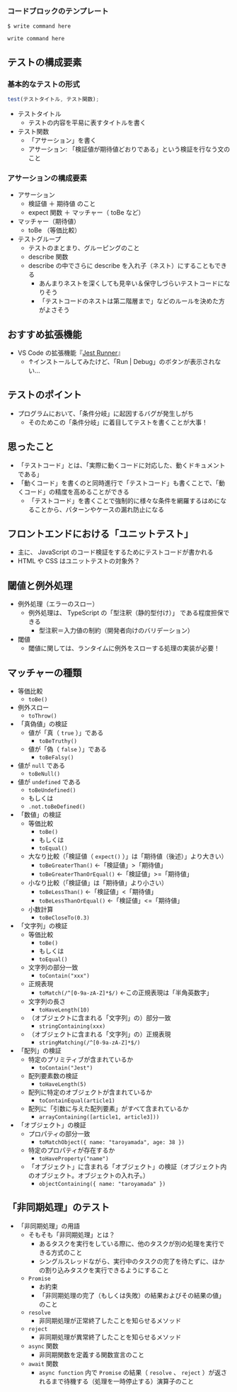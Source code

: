 ### コードブロックのテンプレート
`$ write command here`
```Shell
write command here
```

## テストの構成要素
### 基本的なテストの形式
```TypeScript
test(テストタイトル, テスト関数);
```

- テストタイトル
	- テストの内容を平易に表すタイトルを書く
- テスト関数
	- 「アサーション」を書く
	- アサーション: 「検証値が期待値どおりである」という検証を行なう文のこと

### アサーションの構成要素
- アサーション
	- 検証値 ＋ 期待値 のこと
	- expect 関数 ＋ マッチャー（ toBe など）
- マッチャー（期待値）
	- toBe （等価比較）
- テストグループ
	- テストのまとまり、グルーピングのこと
	- describe 関数
	- describe の中でさらに describe を入れ子（ネスト）にすることもできる
		- あんまりネストを深くしても見辛い＆保守しづらいテストコードになりそう
		- 「テストコードのネストは第二階層まで」などのルールを決めた方がよさそう

## おすすめ拡張機能
- VS Code の拡張機能『[Jest Runner](https://marketplace.visualstudio.com/items?itemName=firsttris.vscode-jest-runner)』
	- ↑インストールしてみたけど、「Run | Debug」のボタンが表示されない...

## テストのポイント
- プログラムにおいて、「条件分岐」に起因するバグが発生しがち
	- そのためこの「条件分岐」に着目してテストを書くことが大事！

## 思ったこと
- 「テストコード」とは、「実際に動くコードに対応した、動くドキュメントである」
- 「動くコード」を書くのと同時進行で「テストコード」も書くことで、「動くコード」の精度を高めることができる
	- 「テストコード」を書くことで強制的に様々な条件を網羅するはめになることから、パターンやケースの漏れ防止になる

## フロントエンドにおける「ユニットテスト」
- 主に、 JavaScript のコード検証をするためにテストコードが書かれる
- HTML や CSS はユニットテストの対象外？

## 閾値と例外処理
- 例外処理（エラーのスロー）
	- 例外処理は、 TypeScript の「型注釈（静的型付け）」 である程度担保できる
		- 型注釈＝入力値の制約（開発者向けのバリデーション）
- 閾値
	- 閾値に関しては、ランタイムに例外をスローする処理の実装が必要！

## マッチャーの種類
- 等価比較
	- `toBe()`
- 例外スロー
	- `toThrow()`
- 「真偽値」の検証
	- 値が「真（ `true` ）」である
		- `toBeTruthy()`
	- 値が「偽（ `false` ）」である
		- `toBeFalsy()`
- 値が `null` である
	- `toBeNull()`
- 値が `undefined` である
	- `toBeUndefined()`
	- もしくは
	- `.not.toBeDefined()`
- 「数値」の検証
	- 等価比較
		- `toBe()`
		- もしくは
		- `toEqual()`
	- 大なり比較（「検証値（ `expect()` ）」は「期待値（後述）」より大きい）
		- `toBeGreaterThan()` ←「検証値」>「期待値」
		- `toBeGreaterThanOrEqual()` ←「検証値」>=「期待値」
	- 小なり比較（「検証値」は「期待値」より小さい）
		- `toBeLessThan()` ←「検証値」<「期待値」
		- `toBeLessThanOrEqual()` ←「検証値」<=「期待値」
	- 小数計算
		- `toBeCloseTo(0.3)`
- 「文字列」の検証
	- 等価比較
		- `toBe()`
		- もしくは
		- `toEqual()`
	- 文字列の部分一致
		- `toContain("xxx")`
	- 正規表現
		- `toMatch(/^[0-9a-zA-Z]*$/)` ←この正規表現は「半角英数字」
	- 文字列の長さ
		- `toHaveLength(10)`
	- （オブジェクトに含まれる「文字列」の）部分一致
		- `stringContaining(xxx)`
	- （オブジェクトに含まれる「文字列」の）正規表現
		- `stringMatching(/^[0-9a-zA-Z]*$/)`
- 「配列」の検証
	- 特定のプリミティブが含まれているか
		- `toContain("Jest")`
	- 配列要素数の検証
		- `toHaveLength(5)`
	- 配列に特定のオブジェクトが含まれているか
		- `toContainEqual(article1)`
	- 配列に「引数に与えた配列要素」がすべて含まれているか
		- `arrayContaining([article1, article3]))`
- 「オブジェクト」の検証
	- プロパティの部分一致
		- `toMatchObject({ name: "taroyamada", age: 38 })`
	- 特定のプロパティが存在するか
		- `toHaveProperty("name")`
	- 「オブジェクト」に含まれる「オブジェクト」の検証（オブジェクト内のオブジェクト。オブジェクトの入れ子。）
		- `objectContaining({ name: "taroyamada" })`


## 「非同期処理」のテスト
- 「非同期処理」の用語
	- そもそも「非同期処理」とは？
		- あるタスクを実行をしている際に、他のタスクが別の処理を実行できる方式のこと
		- シングルスレッドながら、実行中のタスクの完了を待たずに、ほかの割り込みタスクを実行できるようにすること
	- `Promise`
		- お約束
		- 「非同期処理の完了（もしくは失敗）の結果およびその結果の値」のこと
	- `resolve`
		- 非同期処理が正常終了したことを知らせるメソッド
	- `reject`
		- 非同期処理が異常終了したことを知らせるメソッド
	- `async` 関数
		- 非同期関数を定義する関数宣言のこと
	- `await` 関数
		- `async function` 内で `Promise` の結果（ `resolve` 、 `reject` ）が返されるまで待機する（処理を一時停止する）演算子のこと

